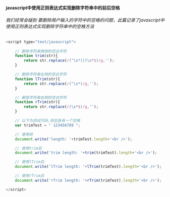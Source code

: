 #### javascript中使用正则表达式实现删除字符串中的前后空格

###### *我们经常会碰到 要删除用户输入的字符中的空格的问题，此篇记录了javascript中使用正则表达式实现删除字符串中的空格方法*


```javascript
<script type="text/javascript"> 
	
	// 删除字符串两侧的空白字符 
	function trim(str){ 
		return str.replace(/(^\s*)|(\s*$)/g,''); 
	} 

	// 删除字符串左侧的空白字符 
	function lTrim(str){ 
		return str.replace(/(^\s*)/g,''); 
	} 

	// 删除字符串右侧的空白字符
	function rTrim(str){ 
		return str.replace(/(\s*$)/g,''); 
	} 

	// 以下为测试代码,前后各有一个空格 
	var trimTest = " 123456789 "; 

	// 使用前  
	document.write('length: '+trimTest.length+'<br />'); 

	// 使用trim后 
	document.write('trim length: '+trim(trimTest).length+'<br />'); 

	// 使用lTrim后 
	document.write('lTrim length: '+lTrim(trimTest).length+'<br />'); 

	// 使用rTrim后 
	document.write('rTrim length: '+rTrim(trimTest).length+'<br />'); 

</script>
```
